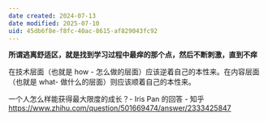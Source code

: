 ```yaml
---
date created: 2024-07-13
date modified: 2025-07-10
uid: 45db6f8e-f8fc-40ac-8615-af829043fc92
---
```

**所谓逃离舒适区，就是找到学习过程中最痒的那个点，然后不断刺激，直到不痒**

在技术层面（也就是 how - 怎么做的层面）应该逆着自己的本性来。在内容层面（也就是 what- 做什么的层面）则应该顺着自己的本性来。

一个人怎么样能获得最大限度的成长？- Iris Pan 的回答 - 知乎  
https://www.zhihu.com/question/501669474/answer/2333425847

